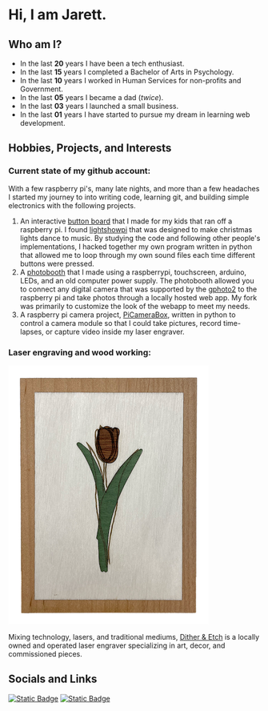 # Hi, I am Jarett.

## Who am I?
- In the last **20** years I have been a tech enthusiast.
- In the last **15** years I completed a Bachelor of Arts in Psychology.
- In the last **10** years I worked in Human Services for non-profits and Government.
- In the last **05** years I became a dad (*twice*).
- In the last **03** years I launched a small business.
- In the last **01** years I have started to pursue my dream in learning web development.

## Hobbies, Projects, and Interests

### Current state of my github account:
With a few raspberry pi's, many late nights, and more than a few headaches I started my journey to into writing code, learning git, and building simple electronics with the following projects.
1. An interactive [button board](https://github.com/jarettrude/buttonboard) that I made for my kids that ran off a raspberry pi. I found [lightshowpi](https://www.reddit.com/r/LightShowPi/wiki/index/) that was designed to make christmas lights dance to music. By studying the code and following other people's implementations, I hacked together my own program written in python that allowed me to loop through my own sound files each time different buttons were pressed.
2. A [photobooth](https://github.com/jarettrude/photobooth) that I made using a raspberrypi, touchscreen, arduino, LEDs, and an old computer power supply. The photobooth allowed you to connect any digital camera that was supported by the [gphoto2](http://www.gphoto.org) to the raspberry pi and take photos through a locally hosted web app. My fork was primarily to customize the look of the webapp to meet my needs.
3. A raspberry pi camera project, [PiCameraBox](https://github.com/jarettrude/PiCameraBox), written in python to control a camera module so that I could take pictures, record time-lapses, or capture video inside my laser engraver.

### Laser engraving and wood working:
![Laser cut and engraved wood veneers of a rose on a white background.](/src/img/rose-art.png "Rose")

Mixing technology, lasers, and traditional mediums, [Dither & Etch](ditherandetch.ca) is a locally owned and operated laser engraver specializing in art, decor, and commissioned pieces.

## Socials and Links
[![Static Badge](https://img.shields.io/badge/ditherandetch-white?style=for-the-badge&logo=instagram&logoColor=black)](https://www.instagram.com/ditherandetch/)
[![Static Badge](https://img.shields.io/badge/jarettrude-white?style=for-the-badge&logo=instagram&logoColor=black)](https://www.instagram.com/jarettrude/)



